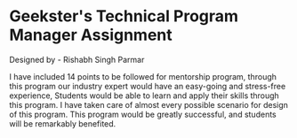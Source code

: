 # Geekster's Technical Program Manager Assignment

Designed by - Rishabh Singh Parmar

I have included 14 points to be followed for mentorship program, through this program our industry expert would have an easy-going and stress-free experience,
Students would be able to learn and apply their skills through this program.
I have taken care of almost every possible scenario for design of this program.
This program would be greatly successful, and students will be remarkably benefited.